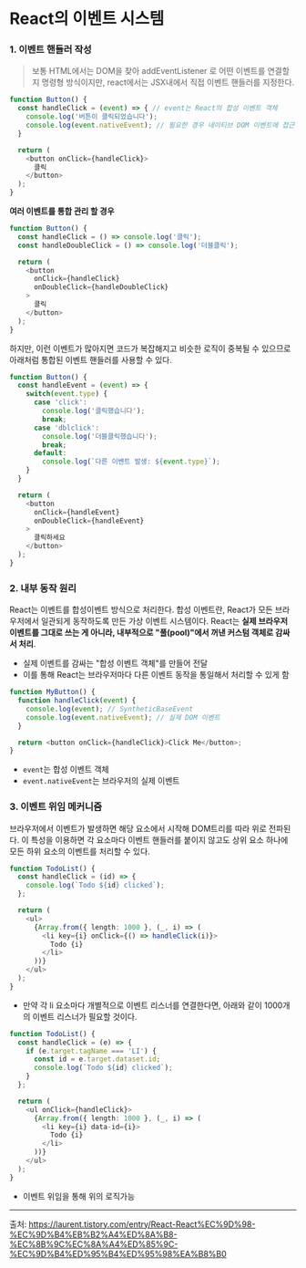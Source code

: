 # React의 이벤트 시스템

### 1. 이벤트 핸들러 작성
> 보통 HTML에서는 DOM을 찾아 addEventListener 로 어떤 이벤트를 연결할 지 명령형 방식이지만, react에서는 JSX내에서 직접 이벤트 핸들러를 지정한다.

```typescript
function Button() {
  const handleClick = (event) => { // event는 React의 합성 이벤트 객체
    console.log('버튼이 클릭되었습니다');
    console.log(event.nativeEvent); // 필요한 경우 네이티브 DOM 이벤트에 접근
  }

  return (
    <button onClick={handleClick}>
      클릭
    </button>
  );
}
```

**여러 이벤트를 통합 관리 할 경우**

```typescript
function Button() {
  const handleClick = () => console.log('클릭');
  const handleDoubleClick = () => console.log('더블클릭');

  return (
    <button 
      onClick={handleClick}
      onDoubleClick={handleDoubleClick}
    >
      클릭
    </button>
  );
}
```

하지만, 이런 이벤트가 많아지면 코드가 복잡해지고 비슷한 로직이 중복될 수 있으므로 아래처럼 통합된 이벤트 핸들러를 사용할 수 있다.

```typescript
function Button() {
  const handleEvent = (event) => {
    switch(event.type) {
      case 'click':
        console.log('클릭했습니다');
        break;
      case 'dblclick':
        console.log('더블클릭했습니다');
        break;
      default:
        console.log(`다른 이벤트 발생: ${event.type}`);
    }
  }

  return (
    <button 
      onClick={handleEvent}
      onDoubleClick={handleEvent}
    >
      클릭하세요
    </button>
  );
}
```


### 2. 내부 동작 원리
React는 이벤트를 합성이벤트 방식으로 처리한다.
합성 이벤트란, React가 모든 브라우저에서 일관되게 동작하도록 만든 가상 이벤트 시스템이다.
React는 **실제 브라우저 이벤트를 그대로 쓰는 게 아니라, 내부적으로 "풀(pool)"에서 꺼낸 커스텀 객체로 감싸서 처리**.

- 실제 이벤트를 감싸는 "합성 이벤트 객체"를 만들어 전달
- 이를 통해 React는 브라우저마다 다른 이벤트 동작을 통일해서 처리할 수 있게 함

```typescript
function MyButton() {
  function handleClick(event) {
    console.log(event); // SyntheticBaseEvent
    console.log(event.nativeEvent); // 실제 DOM 이벤트
  }

  return <button onClick={handleClick}>Click Me</button>;
}

```
- `event`는 합성 이벤트 객체
- `event.nativeEvent`는 브라우저의 실제 이벤트

### 3. 이벤트 위임 메커니즘
브라우저에서 이벤트가 발생하면 해당 요소에서 시작해 DOM트리를 따라 위로 전파된다.
이 특성을 이용하면 각 요소마다 이벤트 핸들러를 붙이지 않고도 상위 요소 하나에 모든 하위 요소의 이벤트를 처리할 수 있다.

```typescript
function TodoList() {
  const handleClick = (id) => {
    console.log(`Todo ${id} clicked`);
  };

  return (
    <ul>
      {Array.from({ length: 1000 }, (_, i) => (
        <li key={i} onClick={() => handleClick(i)}>
          Todo {i}
        </li>
      ))}
    </ul>
  );
}
```

- 만약 각 li 요소마다 개별적으로 이벤트 리스너를 연결한다면, 아래와 같이 1000개의 이벤트 리스너가 필요할 것이다.

```typescript
function TodoList() {
  const handleClick = (e) => {
    if (e.target.tagName === 'LI') {
      const id = e.target.dataset.id;
      console.log(`Todo ${id} clicked`);
    }
  };

  return (
    <ul onClick={handleClick}>
      {Array.from({ length: 1000 }, (_, i) => (
        <li key={i} data-id={i}>
          Todo {i}
        </li>
      ))}
    </ul>
  );
}

```
- 이벤트 위임을 통해 위의 로직가능

----
출처: https://laurent.tistory.com/entry/React-React%EC%9D%98-%EC%9D%B4%EB%B2%A4%ED%8A%B8-%EC%8B%9C%EC%8A%A4%ED%85%9C-%EC%9D%B4%ED%95%B4%ED%95%98%EA%B8%B0

